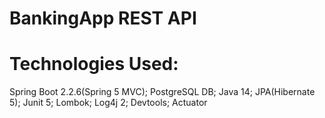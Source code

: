 # BankingApp REST API



# Technologies Used:

Spring Boot 2.2.6(Spring 5 MVC);
PostgreSQL DB;
Java 14;
JPA(Hibernate 5);
Junit 5;
Lombok;
Log4j 2;
Devtools;
Actuator
